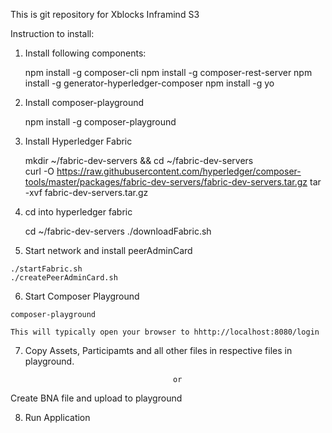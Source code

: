 This is git repository for Xblocks Inframind S3

Instruction to install:

1. Install following components:
    
    npm install -g composer-cli
    npm install -g composer-rest-server
    npm install -g generator-hyperledger-composer
    npm install -g yo
 
 2. Install composer-playground
    
    npm install -g composer-playground
    
 3. Install Hyperledger Fabric
 
    mkdir ~/fabric-dev-servers && cd ~/fabric-dev-servers  
    curl -O https://raw.githubusercontent.com/hyperledger/composer-tools/master/packages/fabric-dev-servers/fabric-dev-servers.tar.gz
    tar -xvf fabric-dev-servers.tar.gz
    
  4. cd into hyperledger fabric
      
       cd ~/fabric-dev-servers
        ./downloadFabric.sh
        
  5. Start network and install peerAdminCard
  
    ./startFabric.sh
    ./createPeerAdminCard.sh
    
  6. Start Composer Playground
  
    composer-playground
    
    This will typically open your browser to hhttp://localhost:8080/login
    
  7. Copy Assets, Participamts and all other files in respective files in playground.
                                          
                                          or
                                          
   Create BNA file and upload to playground
   
   8. Run Application
